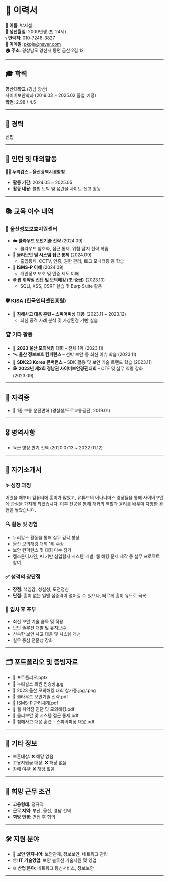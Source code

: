 # 📄 **이력서**

**👤 이름**: 박지섭  
**🎂 생년월일**: 2000년생 (만 24세)  
**📞 연락처**: 010-7248-3827  
**📧 이메일**: pkpjs@naver.com  
**🏠 주소**: 경상남도 양산시 동면 금산 2길 12

---

## 🎓 **학력**

**영산대학교** (경남 양산)  
사이버보안학과 (2019.03 ~ 2025.02 졸업 예정)  
**학점**: 2.98 / 4.5

---

## 💼 **경력**

**신입**

---

## 🤝 **인턴 및 대외활동**

**👮‍♂️ 누리캅스 – 울산광역시경찰청**  
- **활동 기간**: 2024.05 ~ 2025.05  
- **활동 내용**: 불법 도박 및 음란물 사이트 신고 활동  

---

## 📚 **교육 이수 내역**

### 🏫 **울산정보보호지원센터**
- **☁️ 클라우드 보안기술 전략** (2024.09)  
  - 클라우드 암호화, 접근 통제, 위협 탐지 전략 학습  
- **🚪 물리보안 및 시스템 접근 통제** (2024.09)  
  - 출입통제, CCTV, 인증, 권한 관리, 로그 모니터링 등 학습  
- **🔐 ISMS-P 이해** (2024.09)  
  - 개인정보 보호 및 인증 제도 이해  
- **🌐 웹 취약점 진단 및 모의해킹 (초·중급)** (2023.10)  
  - SQLi, XSS, CSRF 실습 및 Burp Suite 활용  

### 🛡️ **KISA (한국인터넷진흥원)**
- **📧 침해사고 대응 훈련 – 스피어피싱 대응** (2023.11 ~ 2023.12)  
  - 최신 공격 사례 분석 및 가상환경 기반 실습  

### 🏆 **기타 활동**
- 🥇 **2023 울산 모의해킹 대회** – 전체 1위 (2023.11)  
- 🛰️ **울산 정보보호 컨퍼런스** – 선박 보안 등 최신 이슈 학습 (2023.11)  
- 🧩 **SDK23 Korea 콘퍼런스** – SDK 활용 및 보안 기술 트렌드 학습 (2023.11)  
- 🕵️ **2023년 제2회 경남권 사이버보안경진대회** – CTF 및 실무 역량 강화 (2023.09)  

---

## 📜 **자격증**

- 🚗 1종 보통 운전면허 (경찰청/도로교통공단, 2019.01)

---

## 🎖️ **병역사항**

- 육군 병장 만기 전역 (2020.07.13 ~ 2022.01.12)

---

## 🧠 **자기소개서**

### ✨ **성장 과정**
어렸을 때부터 컴퓨터에 흥미가 많았고, 유튜브의 어나니머스 영상들을 통해 사이버보안에 관심을 가지게 되었습니다. 이후 전공을 통해 해커의 역할과 윤리를 배우며 다양한 경험을 쌓았습니다.

### 🔍 **활동 및 경험**
- 누리캅스 활동을 통해 실무 감각 향상  
- 울산 모의해킹 대회 1위 수상  
- 보안 컨퍼런스 및 대회 다수 참가  
- 캡스톤디자인, AI 기반 침입탐지 시스템 개발, 웹 해킹 문제 제작 등 실무 프로젝트 참여  

### ✅ **성격의 장단점**
- **장점**: 책임감, 성실성, 도전정신  
- **단점**: 흥미 없는 일엔 집중력이 떨어질 수 있으나, 빠르게 흥미 유도로 극복  

### 🚀 **입사 후 포부**
- 최신 보안 기술 습득 및 적용  
- 보안 솔루션 개발 및 유지보수  
- 신속한 보안 사고 대응 및 시스템 개선  
- 실무 중심 전문성 강화  

---

## 🗂️ **포트폴리오 및 증빙자료**

- 📁 포트폴리오.pptx  
- 🪪 누리캅스 회원 인증장.jpg  
- 🏅 2023 울산 모의해킹 대회 참가증.jpg/.png  
- 📑 클라우드 보안기술 전략.pdf  
- 📑 ISMS-P 관리체계.pdf  
- 📑 웹 취약점 진단 및 모의해킹.pdf  
- 📑 물리보안 및 시스템 접근 통제.pdf  
- 📑 침해사고 대응 훈련 – 스피어피싱 대응.pdf  

---

## 🔎 **기타 정보**

- 보훈대상: ❌ 해당 없음  
- 고용지원금 대상: ❌ 해당 없음  
- 장애 여부: ❌ 해당 없음  

---

## 💼 **희망 근무 조건**

- **고용형태**: 정규직  
- **근무 지역**: 부산, 울산, 경남 전역  
- **희망 연봉**: 면접 후 협의

---

## 🛠️ **지원 분야**

- 🔐 **보안 엔지니어**: 보안관제, 정보보안, 네트워크 관리  
- 📦 **IT 기술영업**: 보안 솔루션 기술지원 및 영업  
- 🌐 **산업 분야**: 네트워크·통신서비스, 정보보안  

---
